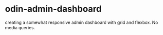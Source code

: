 # odin-admin-dashboard
creating a somewhat responsive admin dashboard with grid and flexbox. No media queries.
